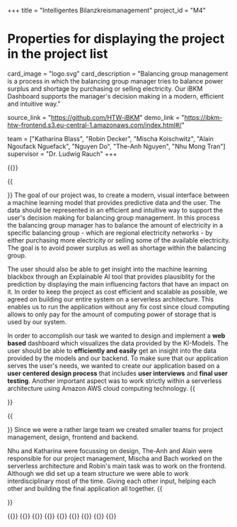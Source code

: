 +++
title = "Intelligentes Bilanzkreismanagement"
project_id = "M4"

# Properties for displaying the project in the project list
card_image = "logo.svg"
card_description = "Balancing group management is a process in which the balancing group manager tries to balance power surplus and shortage by purchasing or selling electricity. Our iBKM Dashboard supports the manager's decision making in a modern, efficient and intuitive way."

source_link = "https://github.com/HTW-iBKM"
demo_link = "https://ibkm-htw-frontend.s3.eu-central-1.amazonaws.com/index.html#/"

team = ["Katharina Blass", "Robin Decker", "Mischa Koischwitz", "Alain Ngoufack Nguefack", "Nguyen Do", "The-Anh Nguyen", "Nhu Mong Tran"]
supervisor = "Dr. Ludwig Rauch"
+++

{{<mediathek id="28a4b756e7763759a8c7eb26a02ebff3" title="Presentation">}}

{{<section title="The Objective">}}
The goal of our project was, to create a modern, visual interface between a machine learning model that provides predictive data and the user. The data should be represented in an efficient and intuitive way to support the user's decision making for balancing group management.
In this process the balancing group manager has to balance the amount of electricity in a specific balancing group -  which are regional electricity networks -  by either purchasing more electricity or selling some of the available electricity. The goal is to avoid power surplus as well as shortage within the balancing group.

The user should also be able to get insight into the machine learning blackbox through an Explainable AI tool that provides plausiblity for the prediction by displaying the main influencing factors that have an impact on it.
In order to keep the project as cost efficient and scalable as possible, we agreed on building our entire system on a serverless architecture.
This enables us to run the application without any fix cost since cloud computing allows to only pay for the amount of computing power of storage that is used by our system.

In order to accomplish our task we wanted to design and implement a **web based** dashboard which visualizes the data provided by the KI-Models.
The user should be able to **efficiently and easily** get an insight into the data provided by the models and our backend.
To make sure that our application serves the user's needs, we wanted to create our application based on a **user centered design process** that includes **user interviews** and **final user testing**.
Another important aspect was to work strictly within a serverless architecture using Amazon AWS cloud computing technology.
{{</section >}}

{{<section title="The Team">}}
Since we were a rather large team we created smaller teams for project management, design, frontend and backend.

Nhu and Katharina were focussing on design, The-Anh and Alain were responsible for our project management, Mischa and Bach worked on the serverless architecture and Robin's main task was to work on the frontend.
Although we did set up a team structure we were able to work interdisciplinary most of the time. Giving each other input, helping each other and building the final application all together.
{{</section >}}

{{<gallery>}}
{{<team-member image="nhu.jpg" name="Nhu">}}
{{<team-member image="mischa.png" name="Mischa">}}
{{<team-member image="the.jpg" name="The-Anh">}}
{{<team-member image="alain.png" name="Alain">}}
{{<team-member image="katharina.jpg" name="Katharina">}}
{{<team-member image="bach.png" name="Bach">}}
{{<team-member image="robin.jpg" name="Robin">}}
{{</gallery>}}
